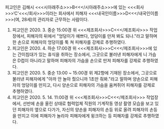 피고인은 김해시 <<<시아래주소>>>B<<</시아래주소>>>에 있는 <<<회사>>>‘C'<<</회사>>>이라는 회사에서 피해자 <<<내국인이름>>>D<<</내국인이름>>>(여, 28세)의 관리자로 근무하는 사람이다.
1. 피고인은 2020. 3. 중순 15:00경 위 <<<제조회사>>>C<<</제조회사>>> 작업장에서, 피해자의 뒤에서 "엉덩이가 예쁘다, 엉덩이를 만져 봐도 되나."라고 말하며 한 손으로 피해자의 엉덩이를 툭 쳐 피해자를 강제로 추행하였다.
2. 피고인은 2020. 4. 하순 17:00경 위 <<<제조회사>>>C<<</제조회사>>>에 있는 간이침대가 있는 휴식을 취하는 장소에서, 그곳으로 불러낸 피해자에게 니 가슴은 D컵이 아니라고 말하며 피해자의 가슴을 손으로 만져 피해자를 강제로 추행하였다.
3. 피고인은 2020. 5. 중순 13:00 ~ 15:00경 위 제2항에 기재된 장소에서, 그곳으로 불러낸 피해자에게 "아까 안 놀아 줬으니까 1초만 줘봐."라고 말하며 양손으로 피해자의 엉덩이를 만지고, 다시 양손으로 피해자의 가슴을 움켜쥐어 피해자를 강제로 추행하였다.
4. 피고인은 2020. 5. 14. 11:00경 위 <<<제조회사>>>C<<</제조회사>>> 작업장에서, 선반에 손을 올린 상태로 협력업체 직원의 기계작동 영상 촬영 모습을 보고 있던 피해자의 옆으로 다가가, 자신의 양손을 피해자의 손등 위로 올려 피해자의 손등을 만지고 이에 피해자가 놀라자 피해자에게 윙크하는 등 피해자를 강제로 추행하였다.